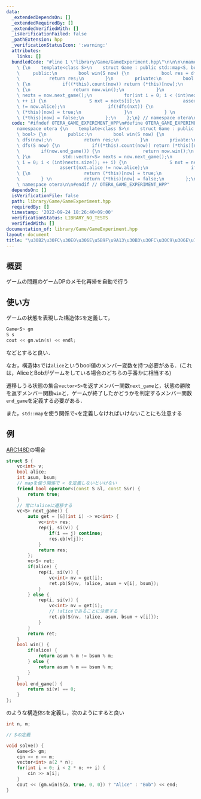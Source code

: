 ```yaml
---
data:
  _extendedDependsOn: []
  _extendedRequiredBy: []
  _extendedVerifiedWith: []
  _isVerificationFailed: false
  _pathExtension: hpp
  _verificationStatusIcon: ':warning:'
  attributes:
    links: []
  bundledCode: "#line 1 \"library/Game/GameExperiment.hpp\"\n\n\n\nnamespace otera\
    \ {\n    template<class S>\n    struct Game : public std::map<S, bool> {\n   \
    \     public:\n        bool win(S now) {\n            bool res = dfs(now);\n \
    \           return res;\n        }\n        private:\n        bool dfs(S now)\
    \ {\n            if((*this).count(now)) return (*this)[now];\n            if(now.end_game())\
    \ {\n                return now.win();\n            }\n            std::vector<S>\
    \ nexts = now.next_game();\n            for(int i = 0; i < (int)nexts.size();\
    \ ++ i) {\n                S nxt = nexts[i];\n                assert(nxt.alice\
    \ != now.alice);\n                if(!dfs(nxt)) {\n                    return\
    \ (*this)[now] = true;\n                }\n            } \n            return\
    \ (*this)[now] = false;\n        };\n    };\n} // namespace otera\n\n\n"
  code: "#ifndef OTERA_GAME_EXPERIMENT_HPP\n#define OTERA_GAME_EXPERIMENT_HPP 1\n\n\
    namespace otera {\n    template<class S>\n    struct Game : public std::map<S,\
    \ bool> {\n        public:\n        bool win(S now) {\n            bool res =\
    \ dfs(now);\n            return res;\n        }\n        private:\n        bool\
    \ dfs(S now) {\n            if((*this).count(now)) return (*this)[now];\n    \
    \        if(now.end_game()) {\n                return now.win();\n           \
    \ }\n            std::vector<S> nexts = now.next_game();\n            for(int\
    \ i = 0; i < (int)nexts.size(); ++ i) {\n                S nxt = nexts[i];\n \
    \               assert(nxt.alice != now.alice);\n                if(!dfs(nxt))\
    \ {\n                    return (*this)[now] = true;\n                }\n    \
    \        } \n            return (*this)[now] = false;\n        };\n    };\n} //\
    \ namespace otera\n\n#endif // OTERA_GAME_EXPERIMENT_HPP"
  dependsOn: []
  isVerificationFile: false
  path: library/Game/GameExperiment.hpp
  requiredBy: []
  timestamp: '2022-09-24 18:26:40+09:00'
  verificationStatus: LIBRARY_NO_TESTS
  verifiedWith: []
documentation_of: library/Game/GameExperiment.hpp
layout: document
title: "\u30B2\u30FC\u30E0\u306E\u5B9F\u9A13\u30B3\u30FC\u30C9\u306E\u7C21\u7565\u5316"
---
```


## 概要

ゲームの問題のゲームDPのメモ化再帰を自動で行う

## 使い方

ゲームの状態を表現した構造体```S```を定義して，

```cpp
Game<S> gm
S s
cout << gm.win(s) << endl;
```
などとすると良い．

なお，構造体```S```では```alice```というbool値のメンバー変数を持つ必要がある．(これは，AliceとBobがゲームをしている場合のどちらの手番かに相当する)

遷移しうる状態の集合```vector<S>```を返すメンバー関数```next_game```と，状態の勝敗を返すメンバー関数```win```と，ゲームが終了したかどうかを判定するメンバー関数```end_game```を定義する必要がある．

また，```std::map```を使う関係で```<```を定義しなければいけないことにも注意する

## 例

[ARC148D](https://atcoder.jp/contests/arc148/tasks/arc148_d)の場合

```cpp
struct S {
    vc<int> v;
    bool alice;
    int asum, bsum;
    // mapを使う関係で < を定義しないといけない
    friend bool operator<(const S &l, const S&r) {
        return true;
    }
    // 常に!aliceに遷移する
    vc<S> next_game() {
        auto get = [&](int i) -> vc<int> {
            vc<int> res;
            rep(j, si(v)) {
                if(i == j) continue;
                res.eb(v[j]);
            }
            return res;
        };
        vc<S> ret;
        if(alice) {
            rep(i, si(v)) {
                vc<int> nv = get(i);
                ret.pb(S{nv, !alice, asum + v[i], bsum});
            }
        } else {
            rep(i, si(v)) {
                vc<int> nv = get(i);
                // !aliceであることに注意する
                ret.pb(S{nv, !alice, asum, bsum + v[i]});
            }
        }
        return ret;
    }
    bool win() {
        if(alice) {
            return asum % m != bsum % m;
        } else {
            return asum % m == bsum % m;
        }
    }
    bool end_game() {
        return si(v) == 0;
    }
};
```

のような構造体```S```を定義し，次のようにすると良い

```cpp
int n, m;

// Sの定義

void solve() {
    Game<S> gm;
    cin >> n >> m;
    vector<int> a(2 * n);
    for(int i = 0; i < 2 * n; ++ i) {
        cin >> a[i];
    }
    cout << (gm.win(S{a, true, 0, 0}) ? "Alice" : "Bob") << end;
}
```

